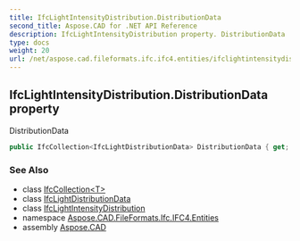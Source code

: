 ```yaml
---
title: IfcLightIntensityDistribution.DistributionData
second_title: Aspose.CAD for .NET API Reference
description: IfcLightIntensityDistribution property. DistributionData
type: docs
weight: 20
url: /net/aspose.cad.fileformats.ifc.ifc4.entities/ifclightintensitydistribution/distributiondata/
---
```

## IfcLightIntensityDistribution.DistributionData property

DistributionData

```csharp
public IfcCollection<IfcLightDistributionData> DistributionData { get; set; }
```

### See Also

* class [IfcCollection&lt;T&gt;](../../../aspose.cad.fileformats.ifc/ifccollection-1/)
* class [IfcLightDistributionData](../../ifclightdistributiondata/)
* class [IfcLightIntensityDistribution](../)
* namespace [Aspose.CAD.FileFormats.Ifc.IFC4.Entities](../../ifclightintensitydistribution/)
* assembly [Aspose.CAD](../../../)



